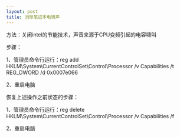 ```yaml
---
layout: post
title: 消除笔记本电啸声
---
```

<!-- more -->
方法：关闭intel的节能技术，声音来源于CPU变频引起的电容啸叫            

步骤：          

1、管理员命令行运行：reg add HKLM\System\CurrentControlSet\Control\Processor /v Capabilities /t REG_DWORD /d 0x0007e066           

2、重启电脑          

恢复上述操作之前状态的步骤：          

1、管理员命令行运行：reg delete HKLM\System\CurrentControlSet\Control\Processor /v Capabilities /f           

2、重启电脑          
